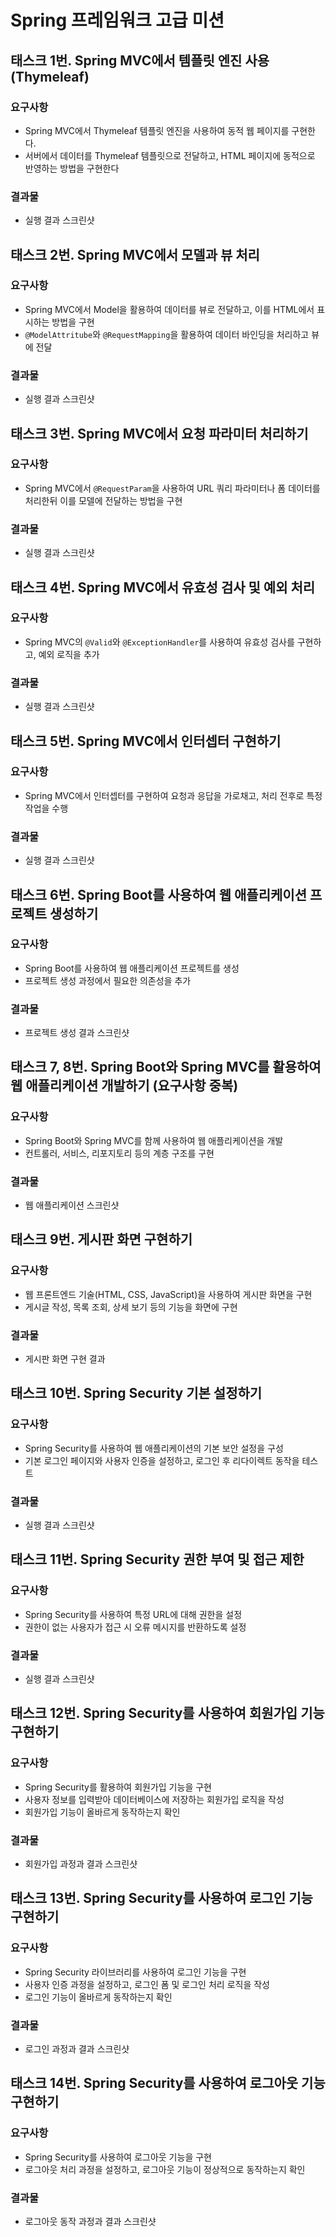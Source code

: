 # Spring 프레임워크 고급 미션

## 태스크 1번. Spring MVC에서 템플릿 엔진 사용(Thymeleaf)

### 요구사항

- Spring MVC에서 Thymeleaf 템플릿 엔진을 사용하여 동적 웹 페이지를 구현한다.
- 서버에서 데이터를 Thymeleaf 템플릿으로 전달하고, HTML 페이지에 동적으로 반영하는 방법을 구현한다

### 결과물

- 실행 결과 스크린샷

  

## 태스크 2번. Spring MVC에서 모델과 뷰 처리

### 요구사항

- Spring MVC에서 Model을 활용하여 데이터를 뷰로 전달하고, 이를 HTML에서 표시하는 방법을 구현
- `@ModelAttritube`와 `@RequestMapping`을 활용하여 데이터 바인딩을 처리하고 뷰에 전달

### 결과물

- 실행 결과 스크린샷

  

## 태스크 3번. Spring MVC에서 요청 파라미터 처리하기

### 요구사항

- Spring MVC에서 `@RequestParam`을 사용하여 URL 쿼리 파라미터나 폼 데이터를 처리한뒤 이를 모델에 전달하는 방법을 구현

### 결과물

- 실행 결과 스크린샷

  

## 태스크 4번. Spring MVC에서 유효성 검사 및 예외 처리

### 요구사항

- Spring MVC의 `@Valid`와 `@ExceptionHandler`를 사용하여 유효성 검사를 구현하고, 예외 로직을 추가

### 결과물

- 실행 결과 스크린샷

  

## 태스크 5번. Spring MVC에서 인터셉터 구현하기

### 요구사항

- Spring MVC에서 인터셉터를 구현하여 요청과 응답을 가로채고, 처리 전후로 특정 작업을 수행

### 결과물

- 실행 결과 스크린샷



## 태스크 6번. Spring Boot를 사용하여 웹 애플리케이션 프로젝트 생성하기

### 요구사항

- Spring Boot를 사용하여 웹 애플리케이션 프로젝트를 생성
- 프로젝트 생성 과정에서 필요한 의존성을 추가

### 결과물

- 프로젝트 생성 결과 스크린샷

  

## 태스크 7, 8번. Spring Boot와 Spring MVC를 활용하여 웹 애플리케이션 개발하기 (요구사항 중복)

### 요구사항

- Spring Boot와 Spring MVC를 함께 사용하여 웹 애플리케이션을 개발
- 컨트롤러, 서비스, 리포지토리 등의 계층 구조를 구현

### 결과물

- 웹 애플리케이션 스크린샷

  

## 태스크 9번. 게시판 화면 구현하기

### 요구사항

- 웹 프론트엔드 기술(HTML, CSS, JavaScript)을 사용하여 게시판 화면을 구현
- 게시글 작성, 목록 조회, 상세 보기 등의 기능을 화면에 구현

### 결과물

- 게시판 화면 구현 결과

  

## 태스크 10번. Spring Security 기본 설정하기

### 요구사항

- Spring Security를 사용하여 웹 애플리케이션의 기본 보안 설정을 구성
- 기본 로그인 페이지와 사용자 인증을 설정하고, 로그인 후 리다이렉트 동작을 테스트

### 결과물

- 실행 결과 스크린샷

  

## 태스크 11번. Spring Security 권한 부여 및 접근 제한

### 요구사항

- Spring Security를 사용하여 특정 URL에 대해 권한을 설정
- 권한이 없는 사용자가 접근 시 오류 메시지를 반환하도록 설정

### 결과물

- 실행 결과 스크린샷



## 태스크 12번. Spring Security를 사용하여 회원가입 기능 구현하기

### 요구사항

- Spring Security를 활용하여 회원가입 기능을 구현
- 사용자 정보를 입력받아 데이터베이스에 저장하는 회원가입 로직을 작성
- 회원가입 기능이 올바르게 동작하는지 확인

### 결과물

- 회원가입 과정과 결과 스크린샷

  

## 태스크 13번. Spring Security를 사용하여 로그인 기능 구현하기

### 요구사항

- Spring Security 라이브러리를 사용하여 로그인 기능을 구현
- 사용자 인증 과정을 설정하고, 로그인 폼 및 로그인 처리 로직을 작성
- 로그인 기능이 올바르게 동작하는지 확인

### 결과물

- 로그인 과정과 결과 스크린샷

  

## 태스크 14번. Spring Security를 사용하여 로그아웃 기능 구현하기

### 요구사항

- Spring Security를 사용하여 로그아웃 기능을 구현
- 로그아웃 처리 과정을 설정하고, 로그아웃 기능이 정상적으로 동작하는지 확인

### 결과물

- 로그아웃 동작 과정과 결과 스크린샷

  